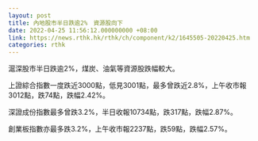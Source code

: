 ```yaml
---
layout: post
title: 內地股市半日跌逾2%　資源股向下
date: 2022-04-25 11:56:12.000000000 +08:00
link: https://news.rthk.hk/rthk/ch/component/k2/1645505-20220425.htm
categories: rthk
---
```


滬深股市半日跌逾2%，煤炭、油氣等資源股跌幅較大。

上證綜合指數一度跌近3000點，低見3001點，最多曾跌近2.8%，上午收市報3012點，跌74點，跌幅2.42%。

深證成份指數最多曾跌3.2%，半日收報10734點，跌317點，跌幅2.87%。

創業板指數亦最多跌3.2%，上午收市報2237點，跌59點，跌幅2.57%。
